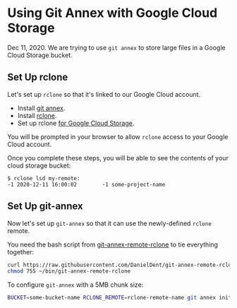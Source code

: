 # Using Git Annex with Google Cloud Storage

Dec 11, 2020.  We are trying to use `git annex` to store large
files in a Google Cloud Storage bucket.

## Set Up rclone

Let's set up `rclone` so that it's linked to our Google Cloud
account.

- Install [git annex](https://git-annex.branchable.com/install/).
- Install [rclone](https://rclone.org/install/).
- Set up rclone [for Google Cloud Storage](https://rclone.org/googlecloudstorage/).

You will be prompted in your browser to allow `rclone` access
to your Google Cloud account.

Once you complete these steps, you will be able to see the
contents of your cloud storage bucket:

```text
$ rclone lsd my-remote:
-1 2020-12-11 16:00:02        -1 some-project-name
```

## Set Up git-annex

Now let's set up `git-annex` so that it can use the newly-defined
`rclone` remote.

You need the bash script from [git-annex-remote-rclone](https://github.com/DanielDent/git-annex-remote-rclone) to tie everything together:

```sh
curl https://raw.githubusercontent.com/DanielDent/git-annex-remote-rclone/master/git-annex-remote-rclone --output ~/bin/git-annex-remote-rclone
chmod 755 ~/bin/git-annex-remote-rclone
```

To configure `git-annex` with a 5MB chunk size:

```sh
BUCKET=some-bucket-name RCLONE_REMOTE=rclone-remote-name git annex initremote gcs-ruins type=external externaltype=rclone target=$RCLONE_REMOTE prefix=$BUCKET chunk=5MiB encryption=shared mac=HMACSHA512 rclone_layout=lower
```